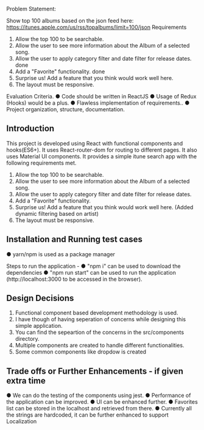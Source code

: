 Problem Statement:

Show top 100 albums based on the json feed here: 
https://itunes.apple.com/us/rss/topalbums/limit=100/json
Requirements
1.	Allow the top 100 to be searchable.
2.	Allow the user to see more information about the Album of a selected song.
3.	Allow the user to apply category filter and date filter for release dates. done
4.	Add a "Favorite" functionality. done
5.	Surprise us! Add a feature that you think would work well here.
6.	The layout must be responsive.


Evaluation Criteria.
●	Code should be written in ReactJS
●	Usage of Redux (Hooks) would be a plus.
●	Flawless implementation of requirements..
●	Project organization, structure, documentation.


## Introduction

This project is developed using React with functional components and hooks(ES6+).
It uses React-router-dom for routing to different pages. It also uses Material UI components. It provides a simple itune search app with the following requirements met.
1.	Allow the top 100 to be searchable.
2.	Allow the user to see more information about the Album of a selected song.
3.	Allow the user to apply category filter and date filter for release dates.
4.	Add a "Favorite" functionality.
5.	Surprise us! Add a feature that you think would work well here. (Added dynamic filtering based on artist)
6.	The layout must be responsive.

## Installation and Running test cases
● yarn/npm is used as a package manager 

Steps to run the application -
● "npm i" can be used to download the dependencies
● "npm run start" can be used to run the application (http://localhost:3000 to be accessed in the browser).

## Design Decisions

1. Functional component based development methodology is used.
2. I have though of having seperation of concerns while designing this simple application.
3. You can find the sepeartion of the concerns in the src/components directory.
4. Multiple components are created to handle different functionalities.
5. Some common components like dropdow is created

## Trade offs or Further Enhancements - if given extra time

 ● We can do the testing of the components using jest. 
 ● Performance of the application can be improved.
 ● UI can be enhanced further.
 ● Favorites list can be stored in the localhost and retrieved from there.
 ● Currently all the strings are hardcoded, it can be further enhanced to support Localization
 
